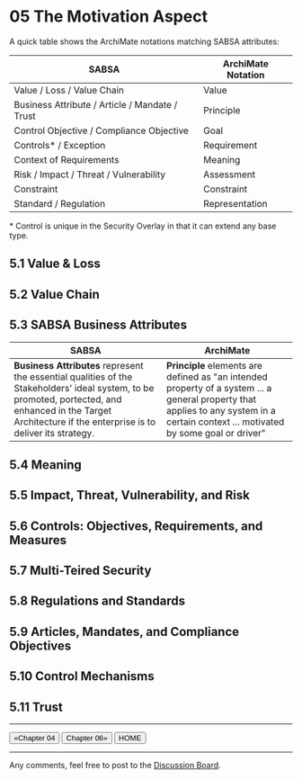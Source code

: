 # 05 The Motivation Aspect

A quick table shows the ArchiMate notations matching SABSA attributes:

| SABSA | ArchiMate Notation|
| --- | --- |
| Value / Loss / Value Chain | Value |
| Business Attribute / Article / Mandate / Trust | Principle |
| Control Objective / Compliance Objective | Goal |
| Controls* / Exception | Requirement |
| Context of Requirements | Meaning |
| Risk / Impact / Threat / Vulnerability | Assessment |
| Constraint | Constraint |
| Standard / Regulation | Representation |

\* Control is unique in the Security Overlay in that it can extend any base type.

## 5.1 Value & Loss

## 5.2 Value Chain

## 5.3 SABSA Business Attributes

| SABSA | ArchiMate |
| --- | --- |
| **Business Attributes** represent the essential qualities of the Stakeholders' ideal system, to be promoted, portected, and enhanced in the Target Architecture if the enterprise is to deliver its strategy. | **Principle** elements are defined as "an intended property of a system ... a general property that applies to any system in a certain context ... motivated by some goal or driver" |

## 5.4 Meaning

## 5.5 Impact, Threat, Vulnerability, and Risk

## 5.6 Controls: Objectives, Requirements, and Measures

## 5.7 Multi-Teired Security

## 5.8 Regulations and Standards

## 5.9 Articles, Mandates, and Compliance Objectives

## 5.10 Control Mechanisms

## 5.11 Trust

---

[<button type="button">«Chapter 04</button>](../04_Align_SABSA_and_ArchiMate_Framework/README.md) [<button type="button">Chapter 06»</button>](../06_Modeling_Contextual_Security_Architecture/README.md) [<button type="button">HOME</button>](../README.md)

---

Any comments, feel free to post to the [Discussion Board](https://github.com/yasenstar/ArchiMate_SABSA/discussions).